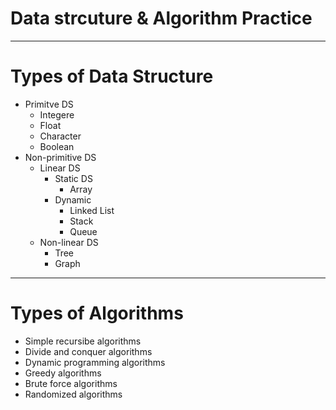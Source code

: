 # Data strcuture & Algorithm Practice

***

# Types of Data Structure
- Primitve DS
    - Integere
    - Float
    - Character
    - Boolean
- Non-primitive DS
    - Linear DS
        - Static DS
            - Array
        - Dynamic
            - Linked List
            - Stack
            - Queue
    - Non-linear DS
        - Tree
        - Graph

***

# Types of Algorithms
- Simple recursibe algorithms
- Divide and conquer algorithms
- Dynamic programming algorithms
- Greedy algorithms
- Brute force algorithms
- Randomized algorithms
